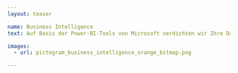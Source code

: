 ```yaml
---
layout: teaser

name: Business Intelligence
text: Auf Basis der Power-BI-Tools von Microsoft verdichten wir Ihre Daten – ob mit <span class="mds-bold-text">evis</span> oder <span class="mds-bold-text">e.kus</span> als Quelle oder zusätzlichen Datenbanken, die bei Ihnen im Einsatz sind. Wir schaffen die Verbindung zu Ihren Detailinformationen aus Rechnungswesen, Ticketing, Personalmanagement sowie öffentlichen Datenquellen und verdichten diese in Form intuitiver Dashboards, die Ihnen in Sekundenschnelle einen Überblick über Ihr unternehmerisches Handeln verschaffen. <a href="#" class="mds-link">Mehr lesen...</a>

images:
  - url: pictogram_business_intelligence_orange_bitmap.png

---
```

